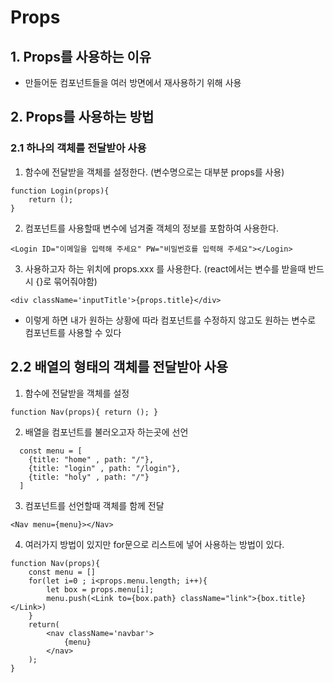 # Props

## 1. Props를 사용하는 이유
- 만들어둔 컴포넌트들을 여러 방면에서 재사용하기 위해 사용

## 2. Props를 사용하는 방법

### 2.1 하나의 객체를 전달받아 사용
1. 함수에 전달받을 객체를 설정한다. (변수명으로는 대부분 props를 사용)

```
function Login(props){
    return ();
}
```

2. 컴포넌트를 사용할때 변수에 넘겨줄 객체의 정보를 포함하여 사용한다.

`<Login ID="이메일을 입력해 주세요" PW="비밀번호를 입력해 주세요"></Login>`

3. 사용하고자 하는 위치에 props.xxx 를 사용한다. (react에서는 변수를 받을때 반드시 {}로 묶어줘야함)

`<div className='inputTitle'>{props.title}</div>`

- 이렇게 하면 내가 원하는 상황에 따라 컴포넌트를 수정하지 않고도 원하는 변수로 컴포넌트를 사용할 수 있다

## 2.2 배열의 형태의 객체를 전달받아 사용
1. 함수에 전달받을 객체를 설정

`function Nav(props){ return (); }`

2. 배열을 컴포넌트를 불러오고자 하는곳에 선언

```
  const menu = [
    {title: "home" , path: "/"},
    {title: "login" , path: "/login"},
    {title: "holy" , path: "/"}
  ]
```

3. 컴포넌트를 선언할때 객체를 함께 전달

`<Nav menu={menu}></Nav>`

4. 여러가지 방법이 있지만 for문으로 리스트에 넣어 사용하는 방법이 있다.

```
function Nav(props){
    const menu = []
    for(let i=0 ; i<props.menu.length; i++){
        let box = props.menu[i];
        menu.push(<Link to={box.path} className="link">{box.title}</Link>)
    }
    return(
        <nav className='navbar'>
            {menu}
        </nav>
    );
}
```
